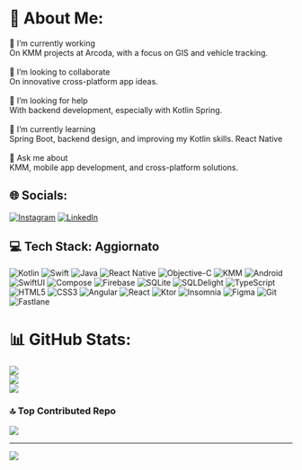 # 💫 About Me:
🔭 I’m currently working <br>On KMM projects at Arcoda, with a focus on GIS and vehicle tracking.  <br><br>👯 I’m looking to collaborate <br>On innovative cross-platform app ideas.  <br><br>🤝 I’m looking for help<br>With backend development, especially with Kotlin Spring.  <br><br>🌱 I’m currently learning <br>Spring Boot, backend design, and improving my Kotlin skills.  React Native<br><br>💬 Ask me about <br>KMM, mobile app development, and cross-platform solutions.  <br>


## 🌐 Socials:
[![Instagram](https://img.shields.io/badge/Instagram-%23E4405F.svg?logo=Instagram&logoColor=white)](https://instagram.com/alessio_toma8) [![LinkedIn](https://img.shields.io/badge/LinkedIn-%230077B5.svg?logo=linkedin&logoColor=white)](https://www.linkedin.com/in/alessio-toma-83b4b1221/)

## 💻 Tech Stack: Aggiornato
![Kotlin](https://img.shields.io/badge/kotlin-%237F52FF.svg?style=for-the-badge&logo=kotlin&logoColor=white) ![Swift](https://img.shields.io/badge/swift-F54A2A?style=for-the-badge&logo=swift&logoColor=white) ![Java](https://img.shields.io/badge/java-%23ED8B00.svg?style=for-the-badge&logo=openjdk&logoColor=white) ![React Native](https://img.shields.io/badge/react_native-%2320232a.svg?style=for-the-badge&logo=react&logoColor=%2361DAFB) ![Objective-C](https://img.shields.io/badge/OBJECTIVE--C-%233A95E3.svg?style=for-the-badge&logo=apple&logoColor=white) ![KMM](https://img.shields.io/badge/KMM-000000?style=for-the-badge&logo=kotlin-multiplatform-mobile&logoColor=white) ![Android](https://img.shields.io/badge/Android-3DDC84?style=for-the-badge&logo=android&logoColor=white) ![SwiftUI](https://img.shields.io/badge/SwiftUI-FF3B30?style=for-the-badge&logo=swift&logoColor=white) ![Compose](https://img.shields.io/badge/Compose-4285F4?style=for-the-badge&logo=jetpack-compose&logoColor=white) ![Firebase](https://img.shields.io/badge/firebase-%23039BE5.svg?style=for-the-badge&logo=firebase) ![SQLite](https://img.shields.io/badge/sqlite-%2307405e.svg?style=for-the-badge&logo=sqlite&logoColor=white) ![SQLDelight](https://img.shields.io/badge/SQLDelight-C3494D?style=for-the-badge&logo=sql&logoColor=white) ![TypeScript](https://img.shields.io/badge/typescript-%23007ACC.svg?style=for-the-badge&logo=typescript&logoColor=white) ![HTML5](https://img.shields.io/badge/html5-%23E34F26.svg?style=for-the-badge&logo=html5&logoColor=white) ![CSS3](https://img.shields.io/badge/css3-%231572B6.svg?style=for-the-badge&logo=css3&logoColor=white) ![Angular](https://img.shields.io/badge/angular-%23DD0031.svg?style=for-the-badge&logo=angular&logoColor=white) ![React](https://img.shields.io/badge/react-%2320232a.svg?style=for-the-badge&logo=react&logoColor=%2361DAFB) ![Ktor](https://img.shields.io/badge/Ktor-000000?style=for-the-badge&logo=ktor&logoColor=white) ![Insomnia](https://img.shields.io/badge/Insomnia-black?style=for-the-badge&logo=insomnia&logoColor=5849BE) ![Figma](https://img.shields.io/badge/figma-%23F24E1E.svg?style=for-the-badge&logo=figma&logoColor=white) ![Git](https://img.shields.io/badge/git-%23F05033.svg?style=for-the-badge&logo=git&logoColor=white) ![Fastlane](https://img.shields.io/badge/fastlane-%2382bd4e.svg?style=for-the-badge&logo=fastlane&logoColor=black)

# 📊 GitHub Stats:
![](https://github-readme-stats.vercel.app/api?username=alessiotoma8&theme=dark&hide_border=false&include_all_commits=false&count_private=false)<br/>
![](https://nirzak-streak-stats.vercel.app/?user=alessiotoma8&theme=dark&hide_border=false)<br/>
![](https://github-readme-stats.vercel.app/api/top-langs/?username=alessiotoma8&theme=dark&hide_border=false&include_all_commits=false&count_private=false&layout=compact)

### 🔝 Top Contributed Repo
![](https://github-contributor-stats.vercel.app/api?username=alessiotoma8&limit=5&theme=dark&combine_all_yearly_contributions=true)

---
[![](https://visitcount.itsvg.in/api?id=alessiotoma8&icon=0&color=0)](https://visitcount.itsvg.in)

<!-- Proudly created with GPRM ( https://gprm.itsvg.in ) -->
